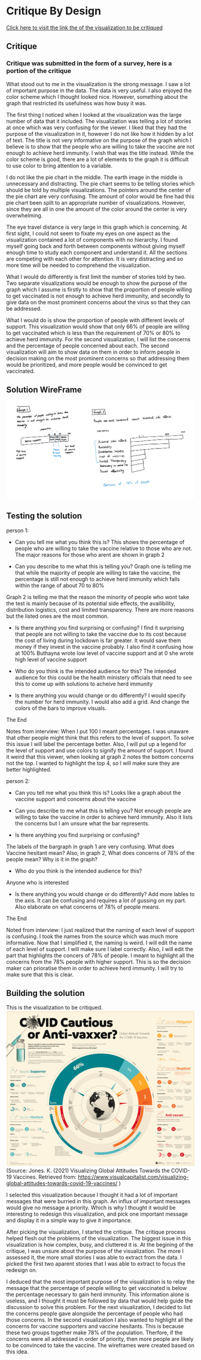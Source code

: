 # Critique By Design

[Click here to visit the link the of the visualization to be critiqued](https://www.visualcapitalist.com/visualizing-global-attitudes-towards-covid-19-vaccines/)

## Critique
### Critique was submitted in the form of a survey, here is a portion of the critique

What stood out to me in the visualization is the strong message. I saw a lot of important purpose in the data. The data is very useful. I also enjoyed the color scheme which I thought looked nice. However, something about the graph that restricted its usefulness was how busy it was. 

The first thing I noticed when I looked at the visualization was the large number of data that it included. The visualization was telling a lot of stories at once which was very confusing for the viewer. I liked that they had the purpose of the visualization in it, however I do not like how it hidden by a lot of text. The title is not very informative on the purpose of the graph which I believe is to show that the people who are willing to take the vaccine are not enough to achieve herd immunity. I wish that was the title instead. While the color scheme is good, there are a lot of elements to the graph it is difficult to use color to bring attention to a variable. 

I do not like the pie chart in the middle. The earth image in the middle is unnecessary and distracting. The pie chart seems to be telling stories which should be told by multiple visualizations. The pointers around the center of the pie chart are very confusing. The amount of color would be fine had this pie chart been split to an appropriate number of visualizations. However, since they are all in one the amount of the color around the center is very overwhelming. 

The eye travel distance is very large in this graph which is concerning. At first sight, I could not seem to fixate my eyes on one aspect as the visualization contained a lot of components with no hierarchy. I found myself going back and forth between components without giving myself enough time to study each component and understand it. All the sections are competing with each other for attention. It is very distracting and so more time will be needed to comprehend the visualization. 

What I would do differently is first limit the number of stories told by two. Two separate visualizations would be enough to show the purpose of the graph which I assume is firstly to show that the proportion of people willing to get vaccinated is not enough to achieve herd immunity, and secondly to give data on the most prominent concerns about the virus so that they can be addressed.  

What I would do is show the proportion of people with different levels of support. This visualization would show that only 66% of people are willing to get vaccinated which is less than the requirement of 70% or 80% to achieve herd immunity. For the second visualization, I will list the concerns and the percentage of people concerned about each. The second visualization will aim to show data on them in order to inform people in decision making on the most prominent concerns so that addressing them would be prioritized, and more people would be convinced to get vaccinated.  


## Solution WireFrame
![SolutionWireframe](SolutionWireframe.jpg)


## Testing the solution
person 1:
- Can you tell me what you think this is?
This shows the percentage of people who are willing to take the vaccine relative to those who are not. The major reasons for those who arent are shown in graph 2

- Can you describe to me what this is telling you?
Graph one is telling me that while the majority of people are willing to take the vaccine, the percentage is still not enough to achieve herd immunity which falls within the range of about 70 to 80%

Graph 2 is telling me that the reason the minority of people who wont take the test is mainly because of its potential side effects, the availibility, distribution logistics, cost and limited transparency. There are more reasons but the listed ones are the most common.

- Is there anything you find surprising or confusing?
I find it surprising that people are not willing to take the vaccine due to its cost because the cost of living during lockdown is far greater. It would save them money if they invest in the vaccine probably.
I also find it confusing how at 100% Buthayna wrote low level of vaccine support and at 0 she wrote high level of vaccine support

- Who do you think is the intended audience for this?
The intended audience for this could be the health ministery officials that need to see this to come up with solutions to acheive herd immunity

- Is there anything you would change or do differently?
I would specify the number for herd immunity. I would also add a grid. And change the colors of the bars to improve visuals. 

The End

Notes from interview: When I put 100 I meant percentages. I was unaware that other people might think that this refers to the level of support. To solve this issue I will label the percentage better. Also, I will put up a legend for the level of support and use colors to signify the amount of support. 
I found it weird that this viewer, when looking at graph 2 notes the bottom concerns not the top. I wanted to highlight the top 4, so I will make sure they are better highlighted. 

person 2:
- Can you tell me what you think this is?
Looks like a graph about the vaccine support and concerns about the vaccine


- Can you describe to me what this is telling you?
Not enough people are willing to take the vaccine in order to achieve herd immunity. Also it lists the concerns but I am unsure what the bar represents. 

- Is there anything you find surprising or confusing?

The labels of the bargraph in graph 1 are very confusing. What does Vaccine hesitant mean? Also, in graph 2, What does concerns of 78% of the people mean? Why is it in the graph? 

- Who do you think is the intended audience for this?

Anyone who is interested

- Is there anything you would change or do differently?
Add more lables to the axis. It can be confusing and requires a lot of gussing on my part. Also elaborate on what concerns of 78% of people means. 

The End

Noted from interview: I just realized that the naming of each level of support is confusing. I took the names from the source which was much more informative. Now that I simplified it, the naming is weird. I will edit the name of each level of support. I will make sure I label correctly. Also, I will edit the part that highlights the concers of 78% of people. I meant to highlight all the concerns from the 78% people with higher support. This is so the decision maker can prioratise them in order to achieve herd immunity. I will try to make sure that this is clear. 

## Building the solution

This is the visualization to be critiqued.
![OriginalVisualization](OriginalVisualization.jpg)
(Source: Jones. K. (2021) Visualizing Global Attitudes Towards the COVID-19 Vaccines. Retrieved from: https://www.visualcapitalist.com/visualizing-global-attitudes-towards-covid-19-vaccines/ )

I selected this visualization because I thought it had a lot of important messages that were burried in this graph. An influx of important messages would give no message a priority. Which is why I thought it would be interesting to redesign this visualization, and pick one important message and display it in a simple way to give it importance. 

After picking the visualization, I started the critique. The critique process helped flesh out the problems of the visualization. The biggest issue in this visualization is how complex, busy, and cluttered it is. At the begining of the critique, I was unsure about the purpose of the visualization. The more I assessed it, the more small stories I was able to extract from the data. I picked the first two aparent stories that I was able to extract to focus the redesign on. 

I deduced that the most important purpose of the visualization is to relay the message that the percentage of people willing to get vaccinated is below the percentage necessary to gain herd immunity. This information alone is useless, and I thought it must be followed by data that would help guide the discussion to solve this problem. For the next visualization, I decided to list the concerns people gave alongside the percentage of people who had those concerns. In the second visualization I also wanted to highlight all the concerns for vaccine supporters and vaccine hesitants. This is because these two groups together make 78% of the population. Therfore, if the concerns were all addressed in order of priority, then more people are likely to be convinced to take the vaccine. The wireframes were created based on this idea. 

<div class="flourish-embed flourish-chart" data-src="visualisation/5360243"><script src="https://public.flourish.studio/resources/embed.js"></script></div>
<div class="flourish-embed flourish-chart" data-src="visualisation/5360353"><script src="https://public.flourish.studio/resources/embed.js"></script></div>


